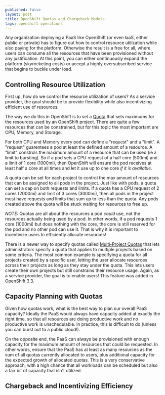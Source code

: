```yaml
---
published: false
layout: post
title: OpenShift Quotas and Chargeback Models
tags: openshift operations
---
```

Any organization deploying a PaaS like OpenShift (or even IaaS, either public or private) has to figure out how to control resource utilization while also paying for the platform. Otherwise the result is a free for all, where users can consume all the resources that have been provisioned without any justification. At this point, you can either continuously expand the platform (skyrocketing costs) or accept a highly oversubscribed service that begins to buckle under load.

Controlling Resource Utilization
--------------------------------

First up, how do we control the resource utilization of users? As a service provider, the goal should be to provide flexibility while also incentivizing efficient use of resources.

The way we do this in OpenShift is to set a [Quota](https://docs.openshift.com/container-platform/3.4/dev_guide/compute_resources.html) that sets maximums for the resources used by an OpenShift project. There are quite a few resources that can be constrained, but for this topic the most important are CPU, Memory, and Storage.

For both CPU and Memory every pod can define a "request" and a "limit". A "request" guarentees a pod at least the defined amount of a resource. A "limit" constrols the maximum amount of a resource that can be used (ie a limit to bursting). So if a pod sets a CPU request of a half core (500mi) and a limit of 1 core (1000mi), then OpenShift will ensure the pod receives at least half a core at all times and let it use up to one core _if it is available_.

A quota can be set for each project to control the max amount of resources that can be assigned to all pods in the project. Just like with pods, a quota can set a cap on both requests and limits. If a quota has a CPU request of 2 cores (2000mi) and limit of 3 cores (3000mi), then all pods in the project must have requests and limits that sum up to less than the quota. Any pods created above the quota will be stuck waiting for resources to free up.

*NOTE:* Quotas are all about the resources a pod _could_ use, not the resources actually being used by a pod. In other words, if a pod requests 1 core (1000mi) but does nothing with the core, the core is still reserved for the pod and no other pod can use it. That is why it is important to incentivize users to efficiently allocate resources!

There is a newer way to specify quotas called [Multi-Project Quotas](https://docs.openshift.com/container-platform/3.4/admin_guide/multiproject_quota.html) that lets administrators specify a quota that applies to multiple projects based on some criteria. The most common example is specifying a quota for all projects created by a specific user, letting the user allocate resources across their projects as long as they stay under the quota. This lets users create their own projects but still constrains their resource usage. Again, as a service provider, the goal is to enable users! This feature was added in OpenShift 3.3.

Capacity Planning with Quotas
-----------------------------

Given how quotas work, what is the best way to plan our overall PaaS capacity? Ideally the PaaS would always have capacity added at exactly the right time, so that all resources are doing productive work and no productive work is unschedulable. In practice, this is difficult to do (unless you can burst out to a public cloud!).



On the opposite end, the PaaS can always be provisioned with enough capacity for the maximum amount of resources that could be requested. In other words, ensure that the PaaS has at least as many resources as the sum of all quotas currently allocated to users, plus additional capacity for the expected growth of allocated quotas. This is a very conservative approach, with a high chance that all workloads can be scheduled but also a fair bit of capacity that isn't utilized.

Chargeback and Incentivizing Efficiency
---------------------------------------

